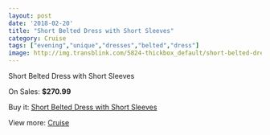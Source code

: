 ```yaml
---
layout: post
date: '2018-02-20'
title: "Short Belted Dress with Short Sleeves"
category: Cruise
tags: ["evening","unique","dresses","belted","dress"]
image: http://img.transblink.com/5824-thickbox_default/short-belted-dress-with-short-sleeves.jpg
---
```

Short Belted Dress with Short Sleeves

On Sales: **$270.99**
<a href="https://www.transblink.com/en/cruise/1896-short-belted-dress-with-short-sleeves.html"><amp-img layout="responsive" width="600" height="600" src="//img.transblink.com/5824-thickbox_default/short-belted-dress-with-short-sleeves.jpg" alt="Short Belted Dress with Short Sleeves 0" /></a>
<a href="https://www.transblink.com/en/cruise/1896-short-belted-dress-with-short-sleeves.html"><amp-img layout="responsive" width="600" height="600" src="//img.transblink.com/5827-thickbox_default/short-belted-dress-with-short-sleeves.jpg" alt="Short Belted Dress with Short Sleeves 1" /></a>
<a href="https://www.transblink.com/en/cruise/1896-short-belted-dress-with-short-sleeves.html"><amp-img layout="responsive" width="600" height="600" src="//img.transblink.com/5826-thickbox_default/short-belted-dress-with-short-sleeves.jpg" alt="Short Belted Dress with Short Sleeves 2" /></a>
<a href="https://www.transblink.com/en/cruise/1896-short-belted-dress-with-short-sleeves.html"><amp-img layout="responsive" width="600" height="600" src="//img.transblink.com/5825-thickbox_default/short-belted-dress-with-short-sleeves.jpg" alt="Short Belted Dress with Short Sleeves 3" /></a>

Buy it: [Short Belted Dress with Short Sleeves](https://www.transblink.com/en/cruise/1896-short-belted-dress-with-short-sleeves.html "Short Belted Dress with Short Sleeves")

View more: [Cruise](https://www.transblink.com/en/5-cruise "Cruise")